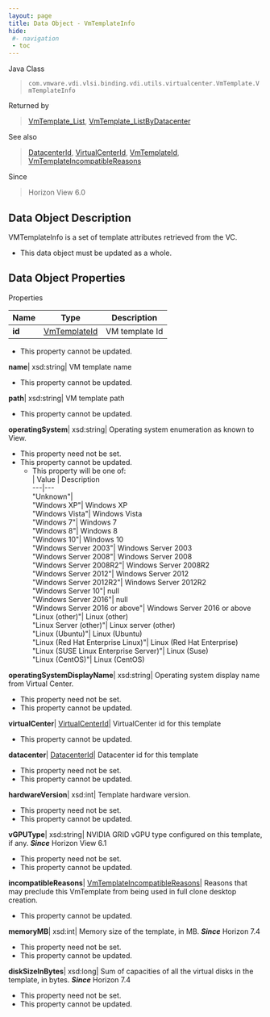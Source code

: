 ```yaml
---
layout: page
title: Data Object - VmTemplateInfo
hide:
 #- navigation
 - toc
---
```






Java Class  
> `com.vmware.vdi.vlsi.binding.vdi.utils.virtualcenter.VmTemplate.VmTemplateInfo`

Returned by  
> [VmTemplate_List](vdi.utils.virtualcenter.VmTemplate.md#list), [VmTemplate_ListByDatacenter](vdi.utils.virtualcenter.VmTemplate.md#listByDatacenter)

See also  
> [DatacenterId](vdi.entity.DatacenterId.md), [VirtualCenterId](vdi.entity.VirtualCenterId.md), [VmTemplateId](vdi.entity.VmTemplateId.md), [VmTemplateIncompatibleReasons](vdi.utils.virtualcenter.VmTemplate.VmTemplateIncompatibleReasons.md)

Since  
> Horizon View 6.0


## Data Object Description 

VMTemplateInfo is a set of template attributes retrieved from the VC. 

  * This data object must be updated as a whole.



## Data Object Properties

Properties

Name |  Type |  Description   
---|---|---  
**id**| [VmTemplateId](vdi.entity.VmTemplateId.md)|  VM template Id   


* This property cannot be updated.

  
**name**|  xsd:string|  VM template name   


* This property cannot be updated.

  
**path**|  xsd:string|  VM template path   


* This property cannot be updated.

  
**operatingSystem**|  xsd:string|  Operating system enumeration as known to View.   


* This property need not be set.
* This property cannot be updated.
  * This property will be one of:  
|  Value |  Description   
---|---  
"Unknown"|   
"Windows XP"| Windows XP  
"Windows Vista"| Windows Vista  
"Windows 7"| Windows 7  
"Windows 8"| Windows 8  
"Windows 10"| Windows 10  
"Windows Server 2003"| Windows Server 2003  
"Windows Server 2008"| Windows Server 2008  
"Windows Server 2008R2"| Windows Server 2008R2  
"Windows Server 2012"| Windows Server 2012  
"Windows Server 2012R2"| Windows Server 2012R2  
"Windows Server 10"| null  
"Windows Server 2016"| null  
"Windows Server 2016 or above"| Windows Server 2016 or above  
"Linux (other)"| Linux (other)  
"Linux Server (other)"| Linux server (other)  
"Linux (Ubuntu)"| Linux (Ubuntu)  
"Linux (Red Hat Enterprise Linux)"| Linux (Red Hat Enterprise)  
"Linux (SUSE Linux Enterprise Server)"| Linux (Suse)  
"Linux (CentOS)"| Linux (CentOS)  

  
**operatingSystemDisplayName**|  xsd:string|  Operating system display name from Virtual Center.   


* This property need not be set.
* This property cannot be updated.

  
**virtualCenter**| [VirtualCenterId](vdi.entity.VirtualCenterId.md)|  VirtualCenter id for this template   


* This property cannot be updated.

  
**datacenter**| [DatacenterId](vdi.entity.DatacenterId.md)|  Datacenter id for this template   


* This property need not be set.
* This property cannot be updated.

  
**hardwareVersion**|  xsd:int|  Template hardware version.   


* This property need not be set.
* This property cannot be updated.

  
**vGPUType**|  xsd:string|  NVIDIA GRID vGPU type configured on this template, if any.  **_Since_** Horizon View 6.1  


* This property need not be set.
* This property cannot be updated.

  
**incompatibleReasons**| [VmTemplateIncompatibleReasons](vdi.utils.virtualcenter.VmTemplate.VmTemplateIncompatibleReasons.md)|  Reasons that may preclude this VmTemplate from being used in full clone desktop creation.   


* This property cannot be updated.

  
**memoryMB**|  xsd:int|  Memory size of the template, in MB.  **_Since_** Horizon 7.4  


* This property need not be set.
* This property cannot be updated.

  
**diskSizeInBytes**|  xsd:long|  Sum of capacities of all the virtual disks in the template, in bytes.  **_Since_** Horizon 7.4  


* This property need not be set.
* This property cannot be updated.

  
  
  

  
  
